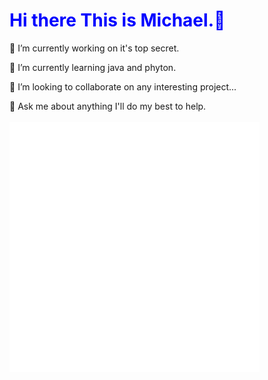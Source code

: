 <html>
   <head>
  </head>
  <body>
    <h1 style="color:blue;">Hi there This is Michael.👋 </h1>
🔭 I’m currently working on it's top secret.

🌱 I’m currently learning java and phyton.

👯 I’m looking to collaborate on any interesting project...

💬 Ask me about anything I'll do my best to help.
    <br>    
<img src="display.svg" width="400" height="400" alt="">
     </br>
  </body>
  </html>
 


